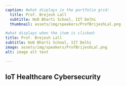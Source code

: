 ```yaml
---
caption: #what displays in the portfolio grid:
  title: Prof. Brejesh Lall
  subtitle: HoD Bharti School, IIT Delhi
  thumbnail: assets/img/speakers/ProfBrijeshLal.png

#what displays when the item is clicked:
title: Prof. Brejesh Lall
subtitle: HoD Bharti School, IIT Delhi
image: assets/img/speakers/ProfBrijeshLal.png
alt: image alt text

---
```

## IoT Healthcare Cybersecurity
